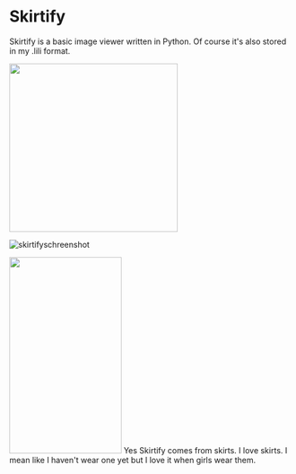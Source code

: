 # Skirtify
Skirtify is a basic image viewer written in Python. Of course it's also stored in my .lili format.

<img src="https://user-images.githubusercontent.com/65157905/123542293-2c416600-d749-11eb-9911-b33a509e0a1f.png" width="300" height="300">

![skirtifyschreenshot](https://user-images.githubusercontent.com/65157905/123542581-a9210f80-d74a-11eb-82ce-4ad8790eb145.PNG)

<img src="https://user-images.githubusercontent.com/65157905/123542331-6ca0e400-d749-11eb-82e6-0c2799580f02.gif" width="200" height="350">
Yes Skirtify comes from skirts. I love skirts. I mean like I haven't wear one yet but I love it when girls wear them.

